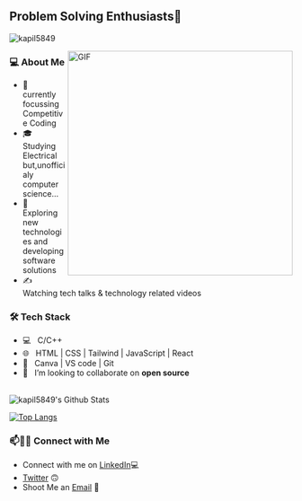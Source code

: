 <h2>Problem Solving Enthusiasts👋</h2>
<p align="left"> <img src="https://komarev.com/ghpvc/?username=kapil5849&label=Profile%20views&color=0e75b6&style=flat" alt="kapil5849" /> </p>
<img align="right" alt="GIF" src="https://www.techbabble.zone/content/images/2021/07/46207-programmer-1.gif" width="400"/>

<h3> 💻 About Me </h3>

- 🔭 &nbsp; currently focussing Competitive Coding 
- 🎓 &nbsp; Studying Electrical but,unofficialy computer science...
- 🤔 &nbsp; Exploring new technologies and developing software solutions
- ✍️ &nbsp; Watching tech talks & technology related videos

<h3>🛠 Tech Stack</h3>

- 💻 &nbsp; C/C++
- 🌐 &nbsp; HTML | CSS | Tailwind | JavaScript | React
- 🔧 &nbsp; Canva | VS code | Git
- 👯 &nbsp; I’m looking to collaborate on **open source**


<br>

<img align="center" src="https://github-readme-stats.vercel.app/api?username=kapil5849&include_all_commits=true&count_private=true&show_icons=true&line_height=20&title_color=7A7ADB&icon_color=2234AE&text_color=D3D3D3&bg_color=0,000000,130F40" alt="kapil5849's Github Stats">

</br>

[![Top Langs](https://github-readme-stats.vercel.app/api/top-langs/?username=kapil5849&layout=compact&text_color=daf7dc&bg_color=151515)](https://github.com/kapil5849/github-readme-stats)


### 📫🤝🏻 Connect with Me

 - Connect with me on [LinkedIn](https://www.linkedin.com/in/kapil-vaishnav-09a3a71ba/)💻
 - [Twitter](https://twitter.com/kapil__vaishnav) 🙃
 - Shoot Me an [Email](mailto:kvaishnav408@gmail.com) 💌 
